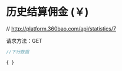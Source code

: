 # 历史结算佣金 (￥)

// http://platform.360bao.com/api/statistics/7

请求方法：GET

```javascript
//下行数据

{ }

```
